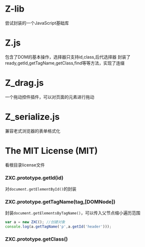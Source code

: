 # Z-lib
尝试封装的一个JavaScript基础库

# Z.js
包含了DOM的基本操作，选择器只支持id,class,后代选择器
封装了ready,getId,getTagName,getClass,find等等方法，实现了连缀

# Z_drag.js
一个拖动控件插件，可以对页面的元素进行拖动

# Z_serialize.js
兼容老式浏览器的表单格式化

# The MIT License (MIT)
看根目录license文件

### ZXC.prototype.getId(id)
对`document.getElementById()`的封装

### ZXC.prototype.getTagName(tag,[DOMNode])
封装`document.getElementsByTagName()`，可以传入父节点缩小遍历范围

```javascript
var a = new ZXC(); //创建对象
console.log(a.getTagName('p',a.getId('header')));
```
### ZXC.prototype.getClass()
